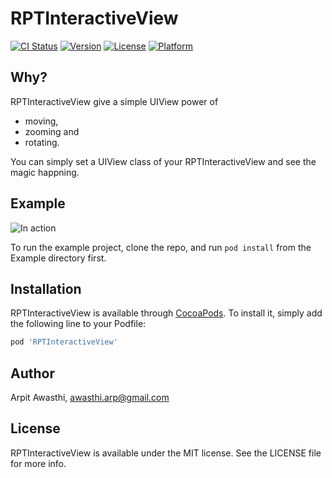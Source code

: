 # RPTInteractiveView

[![CI Status](https://img.shields.io/travis/rptwsthi/RPTInteractiveView.svg?style=flat)](https://travis-ci.org/rptwsthi/RPTInteractiveView)
[![Version](https://img.shields.io/cocoapods/v/RPTInteractiveView.svg?style=flat)](https://cocoapods.org/pods/RPTInteractiveView)
[![License](https://img.shields.io/cocoapods/l/RPTInteractiveView.svg?style=flat)](https://cocoapods.org/pods/RPTInteractiveView)
[![Platform](https://img.shields.io/cocoapods/p/RPTInteractiveView.svg?style=flat)](https://cocoapods.org/pods/RPTInteractiveView)

## Why?
RPTInteractiveView give a simple UIView power of 
  - moving, 
  - zooming and 
  - rotating. 

You can simply set a UIView class of your RPTInteractiveView and see the magic happning.

## Example

  ![In action](https://github.com/rptwsthi/RPTInteractiveView/blob/master/Example/Tests/HowInterativeViewWorks.gif)

To run the example project, clone the repo, and run `pod install` from the Example directory first.


## Installation

RPTInteractiveView is available through [CocoaPods](https://cocoapods.org). To install
it, simply add the following line to your Podfile:

```ruby
pod 'RPTInteractiveView'
```

## Author

Arpit Awasthi, awasthi.arp@gmail.com

## License

RPTInteractiveView is available under the MIT license. See the LICENSE file for more info.
